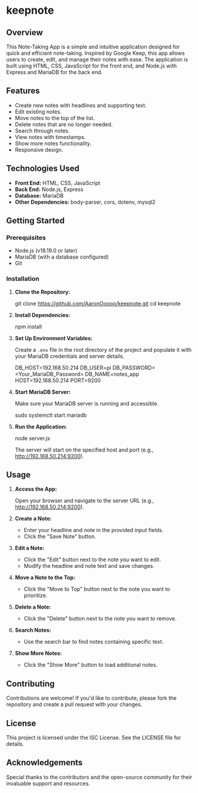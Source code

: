 # keepnote

## Overview

This Note-Taking App is a simple and intuitive application designed for quick and efficient note-taking. Inspired by Google Keep, this app allows users to create, edit, and manage their notes with ease. The application is built using HTML, CSS, JavaScript for the front end, and Node.js with Express and MariaDB for the back end.

## Features

- Create new notes with headlines and supporting text.
- Edit existing notes.
- Move notes to the top of the list.
- Delete notes that are no longer needed.
- Search through notes.
- View notes with timestamps.
- Show more notes functionality.
- Responsive design.

## Technologies Used

- **Front End:** HTML, CSS, JavaScript
- **Back End:** Node.js, Express
- **Database:** MariaDB
- **Other Dependencies:** body-parser, cors, dotenv, mysql2

## Getting Started

### Prerequisites

- Node.js (v18.19.0 or later)
- MariaDB (with a database configured)
- Git

### Installation

1. **Clone the Repository:**

   git clone https://github.com/AaronOoooo/keepnote.git
   cd keepnote

2. **Install Dependencies:**

   npm install

3. **Set Up Environment Variables:**

   Create a `.env` file in the root directory of the project and populate it with your MariaDB credentials and server details.

   DB_HOST=192.168.50.214
   DB_USER=pi
   DB_PASSWORD=<Your_MariaDB_Password>
   DB_NAME=notes_app
   HOST=192.168.50.214
   PORT=9200

4. **Start MariaDB Server:**

   Make sure your MariaDB server is running and accessible.

   sudo systemctl start mariadb

5. **Run the Application:**

   node server.js

   The server will start on the specified host and port (e.g., http://192.168.50.214:9200).

## Usage

1. **Access the App:**

   Open your browser and navigate to the server URL (e.g., http://192.168.50.214:9200).

2. **Create a Note:**

   - Enter your headline and note in the provided input fields.
   - Click the "Save Note" button.

3. **Edit a Note:**

   - Click the "Edit" button next to the note you want to edit.
   - Modify the headline and note text and save changes.

4. **Move a Note to the Top:**

   - Click the "Move to Top" button next to the note you want to prioritize.

5. **Delete a Note:**

   - Click the "Delete" button next to the note you want to remove.

6. **Search Notes:**

   - Use the search bar to find notes containing specific text.

7. **Show More Notes:**

   - Click the "Show More" button to load additional notes.

## Contributing

Contributions are welcome! If you'd like to contribute, please fork the repository and create a pull request with your changes.

## License

This project is licensed under the ISC License. See the LICENSE file for details.

## Acknowledgements

Special thanks to the contributors and the open-source community for their invaluable support and resources.
